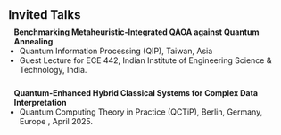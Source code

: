 <h1 id="invited-talks"></h1>
<h2 style="margin: 60px 0px 10px;">Invited Talks</h2>

<div class="justify-text" style="display: inline-block; margin-bottom: 20px;">
  <h4 style="margin: 0 10px 0;">Benchmarking Metaheuristic-Integrated QAOA against Quantum Annealing</h4>
  <ul style="margin: 0 0 5px; width: 100%; box-sizing: border-box; padding-left: 20px; list-style-type: disc;">
    <li>Quantum Information Processing (QIP), Taiwan, Asia</li>
    <li>Guest Lecture for ECE 442, Indian Institute of Engineering Science & Technology, India.</li>
  </ul>
</div>

<div class="justify-text" style="display: inline-block; margin-bottom: 20px;">
  <h4 style="margin: 0 10px 0;">Quantum-Enhanced Hybrid Classical Systems for Complex Data Interpretation </h4>
  <ul style="margin: 0 0 5px; width: 100%; box-sizing: border-box; padding-left: 20px; list-style-type: disc;">
    <li>Quantum Computing Theory in Practice (QCTiP), Berlin, Germany, Europe , April 2025.</li>
  </ul>
</div>
